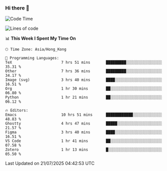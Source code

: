 ### Hi there 👋

<!--
**nicehiro/nicehiro** is a ✨ _special_ ✨ repository because its `README.md` (this file) appears on your GitHub profile.

Here are some ideas to get you started:

- 🔭 I’m currently working on ...
- 🌱 I’m currently learning ...
- 👯 I’m looking to collaborate on ...
- 🤔 I’m looking for help with ...
- 💬 Ask me about ...
- 📫 How to reach me: ...
- 😄 Pronouns: ...
- ⚡ Fun fact: ...
-->

<!--START_SECTION:waka-->
![Code Time](http://img.shields.io/badge/Code%20Time-823%20hrs%2044%20mins-blue)

![Lines of code](https://img.shields.io/badge/From%20Hello%20World%20I%27ve%20Written-1.7%20million%20lines%20of%20code-blue)

📊 **This Week I Spent My Time On** 

```text
🕑︎ Time Zone: Asia/Hong_Kong

💬 Programming Languages: 
TeX                      7 hrs 51 mins       █████████░░░░░░░░░░░░░░░░   35.31 % 
Other                    7 hrs 36 mins       █████████░░░░░░░░░░░░░░░░   34.17 % 
Image (svg)              3 hrs 40 mins       ████░░░░░░░░░░░░░░░░░░░░░   16.51 % 
Org                      1 hr 30 mins        ██░░░░░░░░░░░░░░░░░░░░░░░   06.80 % 
Python                   1 hr 21 mins        ██░░░░░░░░░░░░░░░░░░░░░░░   06.12 % 

🔥 Editors: 
Emacs                    10 hrs 51 mins      ████████████░░░░░░░░░░░░░   48.83 % 
Ghostty                  4 hrs 47 mins       █████░░░░░░░░░░░░░░░░░░░░   21.57 % 
Figma                    3 hrs 40 mins       ████░░░░░░░░░░░░░░░░░░░░░   16.51 % 
VS Code                  1 hr 41 mins        ██░░░░░░░░░░░░░░░░░░░░░░░   07.58 % 
Zotero                   1 hr 13 mins        █░░░░░░░░░░░░░░░░░░░░░░░░   05.50 % 
```


 Last Updated on 21/07/2025 04:42:53 UTC
<!--END_SECTION:waka-->
